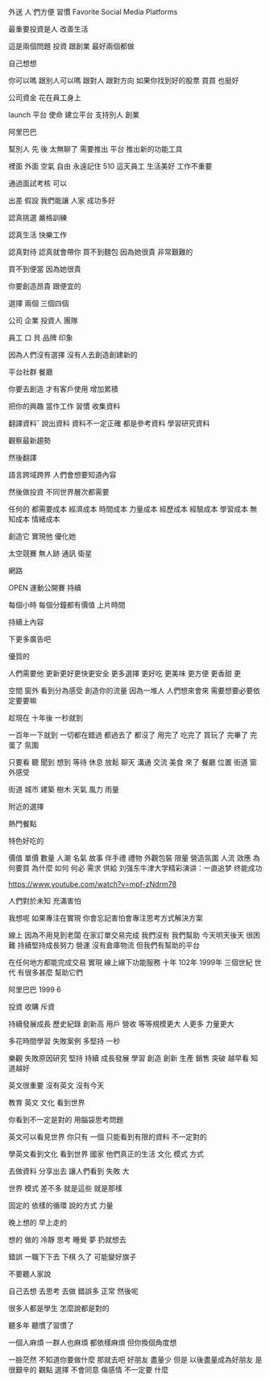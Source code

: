 外送 人˙們方便 習慣
Favorite Social Media Platforms

最重要投資是人
改善生活

這是兩個問題
投資 跟創業
最好兩個都做

自己想想

你可以嗎
 跟別人可以嗎
  跟對人 跟對方向
   如果你找到好的股票 買買 也挺好

公司資金
 花在員工身上

 
launch 平台
使命 建立平台 支持別人 創業

阿里巴巴

幫別人
先 後
太無聊了
需要推出 平台
推出新的功能工具

裡面 外面 空氣 自由
永遠記住 510 這天員工
生活美好 工作不重要

通過面試考核 可以

出差
假設 我們能讓 人家 成功多好

認真挑選 嚴格訓練

認真生活 快樂工作

認真對待 認真就會帶你
買不到麵包
因為她很貴
非常艱難的

買不到便當
因為她很貴

你要創造昂貴
跟便宜的

選擇
兩個 三個四個

公司 企業 投資人 團隊

員工
口 貝 
品牌
印象

因為人們沒有選擇
沒有人去創造創建新的

平台社群
餐廳

你要去創造
才有客戶使用
增加累積

把你的興趣
當作工作
習慣
收集資料

翻譯資料ˇ
說出資料
資料不一定正確
都是參考資料
學習研究資料

觀察最新趨勢

然後翻譯

語言跨域跨界
人們會想要知道內容

然後做投資
不同世界層次都需要


任何的
都需要成本
經濟成本
時間成本
力量成本
經歷成本
經驗成本
學習成本
無知成本
情緒成本



創造它 實現他 優化她

太空競賽
 無人跡
 通訊 衛星

 網路
 
OPEN 運動公開賽
持續


每個小時 每個分鐘都有價值
上片時間

持續上內容



下更多廣告吧

優質的

人們需要他
更新更好更快更安全
更多選擇
更好吃
更美味
更方便
更香甜
更

空間
窗外
看到分為感受
創造你的流量
因為一堆人
人們想來會來
需要想要必要依定要要嘛

趁現在
十年後
一秒就到

一百年一下就到
一切都在錯過
都過去了
都沒了
用完了
吃完了
買玩了
完畢了
完蛋了
氛圍

只要看
聽
聞到
想到
等待
休息
放鬆
聊天
溝通
交流
美食 來了
餐廳
位置
街道
 窗外感受

 街道
 城市 建築
 樹木
 天氣
 風力
 雨量

 附近的選擇

 熱門餐點

 特色好吃的

 價值 單價 數量
  人潮
   名氣 故事 伴手禮 禮物 外觀包裝
   限量 營造氛圍 
   人流 效應
   為何要買
   為什麼
   如何
   何必
   需求
   供給
   刘强东牛津大学精彩演讲：一直追梦 终能成功

 https://www.youtube.com/watch?v=mpf-zNdrm78

 人們對於未知 充滿害怕

 我想呢 如果專注在實現 你會忘記害怕會專注思考方式解決方案

 線上 因為不用見到老闆 在家訂單交易完成
 我們沒有 我們幫助
 今天明天後天 很困難
 持續堅持成長努力 營運
 沒有倉庫物流 但我們有幫助的平台

 在任何地方都能完成交易 實現 線上線下功能服務
 十年
 102年
 1999年
 三個世紀 世代
 有很多甚麼 幫助它們

 阿里巴巴
 1999 6

 投資 收購
 斥資

 持續發展成長 歷史紀錄
  創新高
   用戶 營收 等等規模更大
   人更多 力量更大
   
多花時間學習 失敗案例
多堅持 一秒

樂觀
失敗原因研究
堅持 持續 成長發展 學習
創造 創新 生產 銷售 突破
越早看 知道越好

英文很重要 沒有英文 沒有今天

教育 英文 文化 看到世界

你看到不一定是對的
 用腦袋思考問題

 英文可以看見世界
 你只有 一個 只能看到有限的資料
 不一定對的

 學英文看到文化 看到世界 國家 他們真正的生活 文化 模式
 方式

 去做資料 分享出去
  讓人們看到
  失敗 大

  世界 模式 差不多 就是這些
   就是那樣 

   固定的 依樣的循環
   說的方式 力量

   晚上想的 早上走的

   想的 做的 冷靜 思考 睡覺 夢
   扔就想去

   錯誤 一職下下去 下棋 久了 可能變好旗子 

   不要聽人家說 

   自己去想 去思考 去做
   錯誤多 正常
   然後呢

很多人都是學生
怎麼說都是對的

聽多年 聽慣了習慣了

一個人麻煩 一群人也麻煩 都依樣麻煩
但你換個角度想

一臉茫然
 不知道你要做什麼
  那就去吧
  好朋友 盡量少 
  但是 以後盡量成為好朋友
  是很艱辛的 
  觀點 選擇 不會同意
  傷感情
  不一定要 什麼
